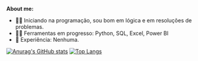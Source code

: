 **About me:**

* 👨‍💻 Iniciando na programação, sou bom em lógica e em resoluções de problemas.
* 👨‍💻 Ferramentas em progresso: Python, SQL, Excel, Power BI
* 💼 Experiência: Nenhuma.

[![Anurag's GitHub stats](https://github-readme-stats-rafaelandradedev.vercel.app/api?username=RafaelAndradeDEV&show_icons=true&theme=radical&count_private=true)](https://github.com/anuraghazra/github-readme-stats)
[![Top Langs](https://github-readme-stats.vercel.app/api/top-langs/?username=RafaelAndradeDEV&layout=compact)](https://github.com/anuraghazra/github-readme-stats)
